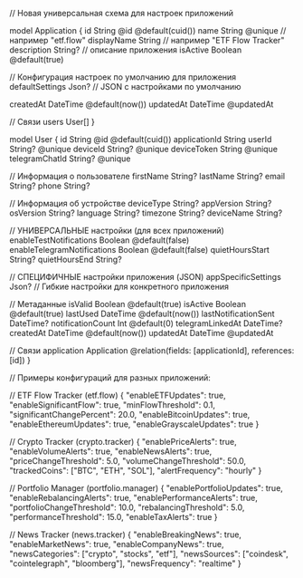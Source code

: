 // Новая универсальная схема для настроек приложений

model Application {
  id          String   @id @default(cuid())
  name        String   @unique // например "etf.flow"
  displayName String   // например "ETF Flow Tracker"
  description String?  // описание приложения
  isActive    Boolean  @default(true)
  
  // Конфигурация настроек по умолчанию для приложения
  defaultSettings Json? // JSON с настройками по умолчанию
  
  createdAt   DateTime @default(now())
  updatedAt   DateTime @updatedAt
  
  // Связи
  users       User[]
}

model User {
  id                    String   @id @default(cuid())
  applicationId         String
  userId                String?  @unique
  deviceId              String?  @unique
  deviceToken           String   @unique
  telegramChatId        String?  @unique
  
  // Информация о пользователе
  firstName             String?
  lastName              String?
  email                 String?
  phone                 String?
  
  // Информация об устройстве
  deviceType            String?
  appVersion            String?
  osVersion             String?
  language              String?
  timezone              String?
  deviceName            String?
  
  // УНИВЕРСАЛЬНЫЕ настройки (для всех приложений)
  enableTestNotifications Boolean @default(false)
  enableTelegramNotifications Boolean @default(false)
  quietHoursStart       String?
  quietHoursEnd         String?
  
  // СПЕЦИФИЧНЫЕ настройки приложения (JSON)
  appSpecificSettings   Json?    // Гибкие настройки для конкретного приложения
  
  // Метаданные
  isValid               Boolean  @default(true)
  isActive              Boolean  @default(true)
  lastUsed              DateTime @default(now())
  lastNotificationSent  DateTime?
  notificationCount     Int      @default(0)
  telegramLinkedAt      DateTime?
  createdAt             DateTime @default(now())
  updatedAt             DateTime @updatedAt
  
  // Связи
  application           Application @relation(fields: [applicationId], references: [id])
}

// Примеры конфигураций для разных приложений:

// ETF Flow Tracker (etf.flow)
{
  "enableETFUpdates": true,
  "enableSignificantFlow": true,
  "minFlowThreshold": 0.1,
  "significantChangePercent": 20.0,
  "enableBitcoinUpdates": true,
  "enableEthereumUpdates": true,
  "enableGrayscaleUpdates": true
}

// Crypto Tracker (crypto.tracker)
{
  "enablePriceAlerts": true,
  "enableVolumeAlerts": true,
  "enableNewsAlerts": true,
  "priceChangeThreshold": 5.0,
  "volumeChangeThreshold": 50.0,
  "trackedCoins": ["BTC", "ETH", "SOL"],
  "alertFrequency": "hourly"
}

// Portfolio Manager (portfolio.manager)
{
  "enablePortfolioUpdates": true,
  "enableRebalancingAlerts": true,
  "enablePerformanceAlerts": true,
  "portfolioChangeThreshold": 10.0,
  "rebalancingThreshold": 5.0,
  "performanceThreshold": 15.0,
  "enableTaxAlerts": true
}

// News Tracker (news.tracker)
{
  "enableBreakingNews": true,
  "enableMarketNews": true,
  "enableCompanyNews": true,
  "newsCategories": ["crypto", "stocks", "etf"],
  "newsSources": ["coindesk", "cointelegraph", "bloomberg"],
  "newsFrequency": "realtime"
}
